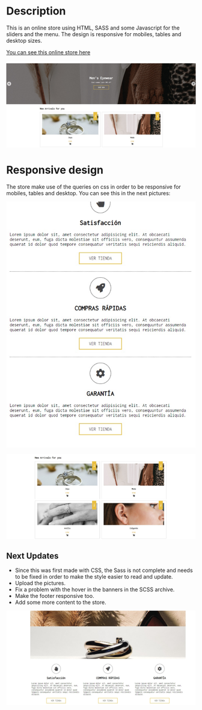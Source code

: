 # Description

This is an online store using HTML, SASS and some Javascript for the sliders and the menu. The design is responsive for mobiles, tables and desktop sizes. 

[You can see this online store here](https://oscarandio.github.io/Luxury-fashion-accesories-store/)

![Thumbnail](https://raw.githubusercontent.com/Oscarandio/Luxury-fashion-accesories-store/main/images/thumbnail.jpg)

# Responsive design

The store make use of the queries on css in order to be responsive for mobiles, tables and desktop. You can see this in the next pictures:

![Thumbnail](https://raw.githubusercontent.com/Oscarandio/Luxury-fashion-accesories-store/main/images/mobile.jpg)

![Thumbnail](https://raw.githubusercontent.com/Oscarandio/Luxury-fashion-accesories-store/main/images/desktop.jpg)

## Next Updates

- Since this was first made with CSS, the Sass is not complete and needs to be fixed in order to make the style easier to read and update.
- Upload the pictures.
- Fix a problem with the hover in the banners in the SCSS archive.
- Make the footer responsive too.
- Add some more content to the store.

![Thumbnail](https://raw.githubusercontent.com/Oscarandio/Luxury-fashion-accesories-store/main/images/desktop2.jpg)



